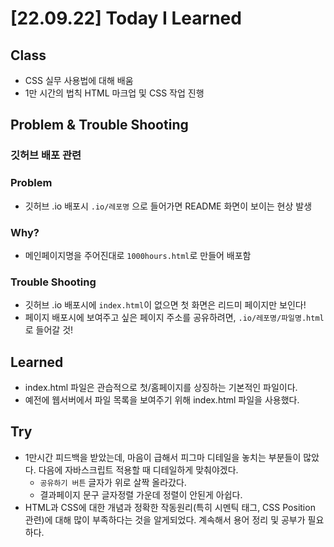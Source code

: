 # [22.09.22] Today I Learned

## Class
* CSS 실무 사용법에 대해 배움
* 1만 시간의 법칙 HTML 마크업 및 CSS 작업 진행

## Problem & Trouble Shooting
### 깃허브 배포 관련 

### Problem
* 깃허브 .io 배포시 <code>.io/레포명</code> 으로 들어가면 README 화면이 보이는 현상 발생

### Why?
* 메인페이지명을 주어진대로 <code>1000hours.html</code>로 만들어 배포함

### Trouble Shooting
* 깃허브 .io 배포시에 <code>index.html</code>이 없으면 첫 화면은 리드미 페이지만 보인다! 
* 페이지 배포시에 보여주고 싶은 페이지 주소를 공유하려면, <code>.io/레포명/파일명.html</code>로 들어갈 것!

## Learned
* index.html 파일은 관습적으로 첫/홈페이지를 상징하는 기본적인 파일이다.
* 예전에 웹서버에서 파일 목록을 보여주기 위해 index.html 파일을 사용했다.

## Try
* 1만시간 피드백을 받았는데, 마음이 급해서 피그마 디테일을 놓치는 부분들이 많았다. 다음에 자바스크립트 적용할 때 디테일하게 맞춰야겠다.
  * <code>공유하기 버튼</code> 글자가 위로 살짝 올라갔다.
  * <cdoe>결과페이지 문구 글자정렬</code> 가운데 정렬이 안된게 아쉽다. 
* HTML과 CSS에 대한 개념과 정확한 작동원리(특히 시멘틱 태그, CSS Position 관련)에 대해 많이 부족하다는 것을 알게되었다. 계속해서 용어 정리 및 공부가 필요하다.